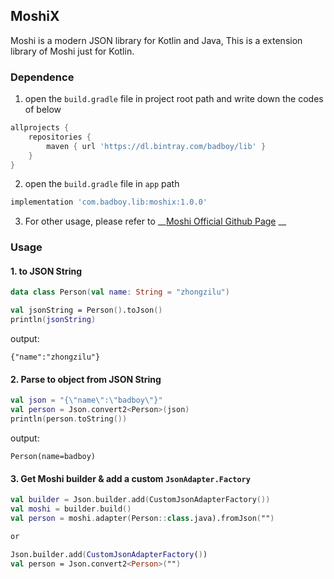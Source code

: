 ## MoshiX

Moshi is a modern JSON library for Kotlin and Java, This is a extension library of Moshi just for Kotlin.

### Dependence

1. open the `build.gradle` file in project root path and write down the codes of below
```groovy
allprojects {
    repositories {
        maven { url 'https://dl.bintray.com/badboy/lib' }
    }
}
```

2. open the `build.gradle` file in `app` path
```groovy
implementation 'com.badboy.lib:moshix:1.0.0'
```

3. For other usage, please refer to __[Moshi Official Github Page](https://github.com/square/moshi) __

### Usage

#### 1. to JSON String
```kotlin
data class Person(val name: String = "zhongzilu")

val jsonString = Person().toJson()
println(jsonString)
```

output:
```text
{"name":"zhongzilu"}
```

#### 2. Parse to object from JSON String
```kotlin
val json = "{\"name\":\"badboy\"}"
val person = Json.convert2<Person>(json)
println(person.toString())
```

output:
```text
Person(name=badboy)
```

#### 3. Get Moshi builder & add a custom `JsonAdapter.Factory`
```kotlin
val builder = Json.builder.add(CustomJsonAdapterFactory())
val moshi = builder.build()
val person = moshi.adapter(Person::class.java).fromJson("")

or

Json.builder.add(CustomJsonAdapterFactory())
val person = Json.convert2<Person>("")
```